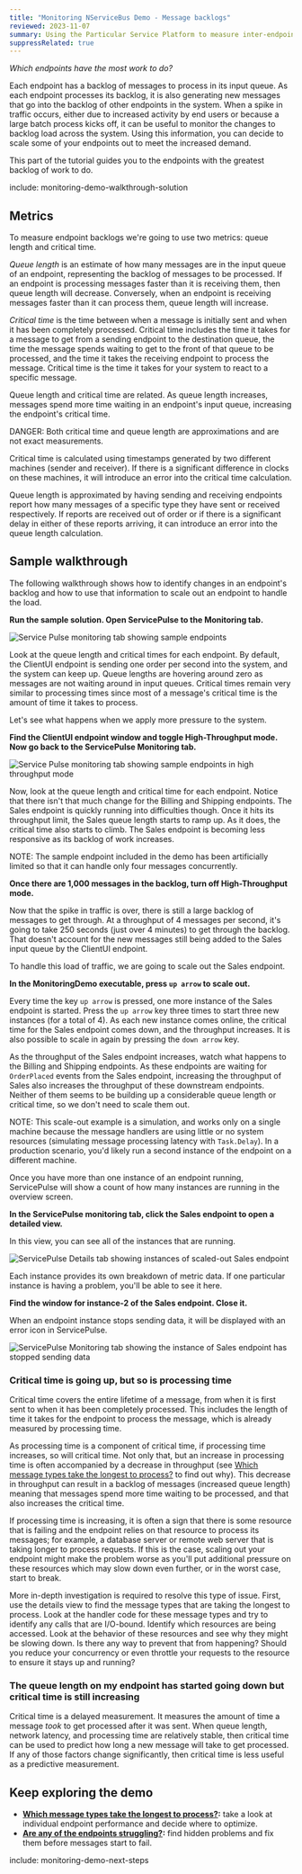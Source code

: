 ```yaml
---
title: "Monitoring NServiceBus Demo - Message backlogs"
reviewed: 2023-11-07
summary: Using the Particular Service Platform to measure inter-endpoint performance and look for congestion with the queue length and critical time metrics
suppressRelated: true
---
```


_Which endpoints have the most work to do?_

Each endpoint has a backlog of messages to process in its input queue. As each endpoint processes its backlog, it is also generating new messages that go into the backlog of other endpoints in the system. When a spike in traffic occurs, either due to increased activity by end users or because a large batch process kicks off, it can be useful to monitor the changes to backlog load across the system. Using this information, you can decide to scale some of your endpoints out to meet the increased demand.

This part of the tutorial guides you to the endpoints with the greatest backlog of work to do.

include: monitoring-demo-walkthrough-solution

## Metrics

To measure endpoint backlogs we're going to use two metrics: queue length and critical time.

_Queue length_ is an estimate of how many messages are in the input queue of an endpoint, representing the backlog of messages to be processed. If an endpoint is processing messages faster than it is receiving them, then queue length will decrease. Conversely, when an endpoint is receiving messages faster than it can process them, queue length will increase.

_Critical time_ is the time between when a message is initially sent and when it has been completely processed. Critical time includes the time it takes for a message to get from a sending endpoint to the destination queue, the time the message spends waiting to get to the front of that queue to be processed, and the time it takes the receiving endpoint to process the message. Critical time is the time it takes for your system to react to a specific message.

Queue length and critical time are related. As queue length increases, messages spend more time waiting in an endpoint's input queue, increasing the endpoint's critical time.

DANGER: Both critical time and queue length are approximations and are not exact measurements.

Critical time is calculated using timestamps generated by two different machines (sender and receiver). If there is a significant difference in clocks on these machines, it will introduce an error into the critical time calculation. 

Queue length is approximated by having sending and receiving endpoints report how many messages of a specific type they have sent or received respectively. If reports are received out of order or if there is a significant delay in either of these reports arriving, it can introduce an error into the queue length calculation.

## Sample walkthrough

The following walkthrough shows how to identify changes in an endpoint's backlog and how to use that information to scale out an endpoint to handle the load.

**Run the sample solution. Open ServicePulse to the Monitoring tab.**

![Service Pulse monitoring tab showing sample endpoints](servicepulse-monitoring-tab-sample-low-throughput.png "width=500")

Look at the queue length and critical times for each endpoint. By default, the ClientUI endpoint is sending one order per second into the system, and the system can keep up. Queue lengths are hovering around zero as messages are not waiting around in input queues. Critical times remain very similar to processing times since most of a message's critical time is the amount of time it takes to process. 

Let's see what happens when we apply more pressure to the system.

**Find the ClientUI endpoint window and toggle High-Throughput mode. Now go back to the ServicePulse Monitoring tab.**

![Service Pulse monitoring tab showing sample endpoints in high throughput mode](servicepulse-monitoring-tab-sample-high-throughput.png "width=500")

Now, look at the queue length and critical time for each endpoint. Notice that there isn't that much change for the Billing and Shipping endpoints. The Sales endpoint is quickly running into difficulties though. Once it hits its throughput limit, the Sales queue length starts to ramp up. As it does, the critical time also starts to climb. The Sales endpoint is becoming less responsive as its backlog of work increases.

NOTE: The sample endpoint included in the demo has been artificially limited so that it can handle only four messages concurrently. 

**Once there are 1,000 messages in the backlog, turn off High-Throughput mode.**

Now that the spike in traffic is over, there is still a large backlog of messages to get through. At a throughput of 4 messages per second, it's going to take 250 seconds (just over 4 minutes) to get through the backlog. That doesn't account for the new messages still being added to the Sales input queue by the ClientUI endpoint.

To handle this load of traffic, we are going to scale out the Sales endpoint.

**In the MonitoringDemo executable, press `up arrow` to scale out.**

Every time the key `up arrow` is pressed, one more instance of the Sales endpoint is started. Press the `up arrow` key three times to start three new instances (for a total of 4). As each new instance comes online, the critical time for the Sales endpoint comes down, and the throughput increases. It is also possible to scale in again by pressing the `down arrow` key.

As the throughput of the Sales endpoint increases, watch what happens to the Billing and Shipping endpoints. As these endpoints are waiting for `OrderPlaced` events from the Sales endpoint, increasing the throughput of Sales also increases the throughput of these downstream endpoints. Neither of them seems to be building up a considerable queue length or critical time, so we don't need to scale them out.

NOTE: This scale-out example is a simulation, and works only on a single machine because the message handlers are using little or no system resources (simulating message processing latency with `Task.Delay`). In a production scenario, you'd likely run a second instance of the endpoint on a different machine.

Once you have more than one instance of an endpoint running, ServicePulse will show a count of how many instances are running in the overview screen.

**In the ServicePulse monitoring tab, click the Sales endpoint to open a detailed view.**

In this view, you can see all of the instances that are running.

![ServicePulse Details tab showing instances of scaled-out Sales endpoint](servicepulse-monitoring-details-scaled-out-sales.png "width=500")

Each instance provides its own breakdown of metric data. If one particular instance is having a problem, you'll be able to see it here. 

**Find the window for instance-2 of the Sales endpoint. Close it.**

When an endpoint instance stops sending data, it will be displayed with an error icon in ServicePulse.

![ServicePulse Monitoring tab showing the instance of Sales endpoint has stopped sending data](servicepulse-monitoring-tab-instance-stopped.png "width=500")

### Critical time is going up, but so is processing time

Critical time covers the entire lifetime of a message, from when it is first sent to when it has been completely processed. This includes the length of time it takes for the endpoint to process the message, which is already measured by processing time.

As processing time is a component of critical time, if processing time increases, so will critical time. Not only that, but an increase in processing time is often accompanied by a decrease in throughput (see [Which message types take the longest to process?](walkthrough-1.md) to find out why). This decrease in throughput can result in a backlog of messages (increased queue length) meaning that messages spend more time waiting to be processed, and that also increases the critical time.

If processing time is increasing, it is often a sign that there is some resource that is failing and the endpoint relies on that resource to process its messages; for example, a database server or remote web server that is taking longer to process requests. If this is the case, scaling out your endpoint might make the problem worse as you'll put additional pressure on these resources which may slow down even further, or in the worst case, start to break.

More in-depth investigation is required to resolve this type of issue. First, use the details view to find the message types that are taking the longest to process. Look at the handler code for these message types and try to identify any calls that are I/O-bound. Identify which resources are being accessed. Look at the behavior of these resources and see why they might be slowing down. Is there any way to prevent that from happening? Should you reduce your concurrency or even throttle your requests to the resource to ensure it stays up and running?

### The queue length on my endpoint has started going down but critical time is still increasing

Critical time is a delayed measurement. It measures the amount of time a message _took_ to get processed after it was sent. When queue length, network latency, and processing time are relatively stable, then critical time can be used to predict how long a new message will take to get processed. If any of those factors change significantly, then critical time is less useful as a predictive measurement.

## Keep exploring the demo

- **[Which message types take the longest to process?](./walkthrough-1.md):** take a look at individual endpoint performance and decide where to optimize.
- **[Are any of the endpoints struggling?](./walkthrough-3.md):** find hidden problems and fix them before messages start to fail.

include: monitoring-demo-next-steps
